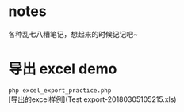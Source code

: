# notes
各种乱七八糟笔记，想起来的时候记记吧~

# 导出 excel demo
`php excel_export_practice.php`  
[导出的excel样例](Test export-20180305105215.xls)

